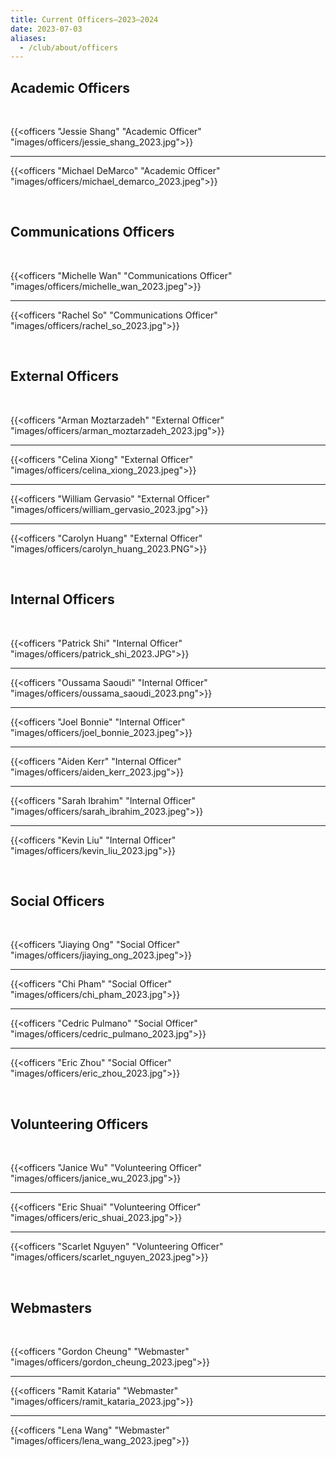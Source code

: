 ```yaml
---
title: Current Officers—2023–2024
date: 2023-07-03
aliases:
  - /club/about/officers
---
```


## Academic Officers

<br/>

{{<officers "Jessie Shang" "Academic Officer" "images/officers/jessie_shang_2023.jpg">}}

---

{{<officers "Michael DeMarco" "Academic Officer" "images/officers/michael_demarco_2023.jpeg">}}

<br/>

## Communications Officers

<br/>

{{<officers "Michelle Wan" "Communications Officer" "images/officers/michelle_wan_2023.jpeg">}}

---

{{<officers "Rachel So" "Communications Officer" "images/officers/rachel_so_2023.jpg">}}

<br/>

## External Officers

<br/>

{{<officers "Arman Moztarzadeh" "External Officer" "images/officers/arman_moztarzadeh_2023.jpg">}}

---

{{<officers "Celina Xiong" "External Officer" "images/officers/celina_xiong_2023.jpeg">}}

---

{{<officers "William Gervasio" "External Officer" "images/officers/william_gervasio_2023.jpg">}}

---

{{<officers "Carolyn Huang" "External Officer" "images/officers/carolyn_huang_2023.PNG">}}

<br/>

## Internal Officers

<br/>

{{<officers "Patrick Shi" "Internal Officer" "images/officers/patrick_shi_2023.JPG">}}

---

{{<officers "Oussama Saoudi" "Internal Officer" "images/officers/oussama_saoudi_2023.png">}}

---

{{<officers "Joel Bonnie" "Internal Officer" "images/officers/joel_bonnie_2023.jpeg">}}

---

{{<officers "Aiden Kerr" "Internal Officer" "images/officers/aiden_kerr_2023.jpg">}}

---

{{<officers "Sarah Ibrahim" "Internal Officer" "images/officers/sarah_ibrahim_2023.jpeg">}}

---

{{<officers "Kevin Liu" "Internal Officer" "images/officers/kevin_liu_2023.jpg">}}

<br/>

## Social Officers

<br/>

{{<officers "Jiaying Ong" "Social Officer" "images/officers/jiaying_ong_2023.jpeg">}}

---

{{<officers "Chi Pham" "Social Officer" "images/officers/chi_pham_2023.jpg">}}

---

{{<officers "Cedric Pulmano" "Social Officer" "images/officers/cedric_pulmano_2023.jpg">}}

---

{{<officers "Eric Zhou" "Social Officer" "images/officers/eric_zhou_2023.jpg">}}

<br/>

## Volunteering Officers

<br/>

{{<officers "Janice Wu" "Volunteering Officer" "images/officers/janice_wu_2023.jpg">}}

---

{{<officers "Eric Shuai" "Volunteering Officer" "images/officers/eric_shuai_2023.jpg">}}

---

{{<officers "Scarlet Nguyen" "Volunteering Officer" "images/officers/scarlet_nguyen_2023.jpeg">}}

<br/>

## Webmasters

<br/>

{{<officers "Gordon Cheung" "Webmaster" "images/officers/gordon_cheung_2023.jpeg">}}

---

{{<officers "Ramit Kataria" "Webmaster" "images/officers/ramit_kataria_2023.jpg">}}

---

{{<officers "Lena Wang" "Webmaster" "images/officers/lena_wang_2023.jpeg">}}

